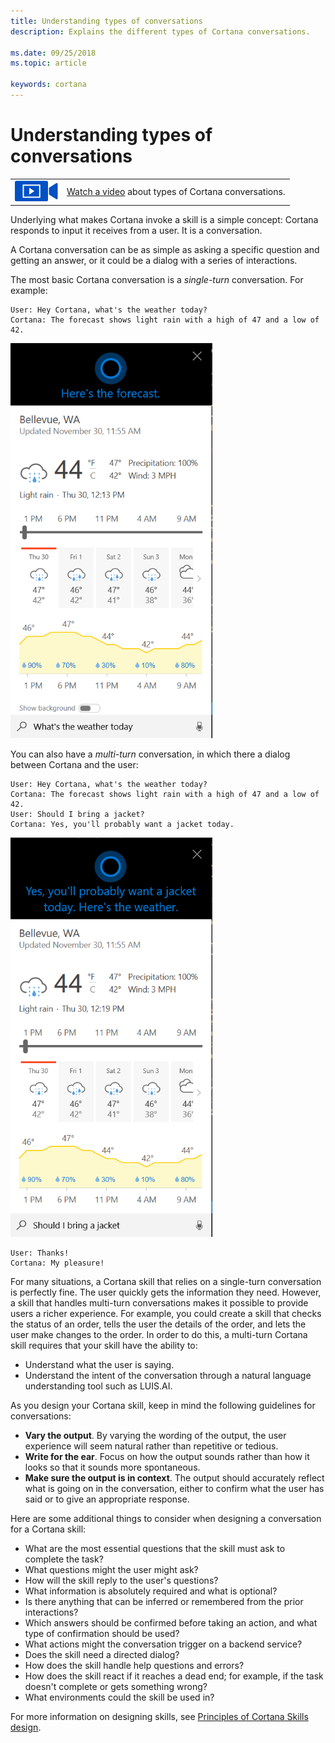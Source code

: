 ```yaml
---
title: Understanding types of conversations
description: Explains the different types of Cortana conversations.

ms.date: 09/25/2018
ms.topic: article

keywords: cortana
--- 
```


# Understanding types of conversations

|   |   |
| - | - |
| ![](../images/video-icon.png) | [Watch a video](https://mva.microsoft.com/en-US/training-courses/getting-started-with-cortana-skills-18241?l=SKEGNPfnE_8211787171) about types of Cortana conversations. |

 
Underlying what makes Cortana invoke a skill is a simple concept: Cortana responds to input it receives from a user. It is a conversation. 

A Cortana conversation can be as simple as asking a specific question and getting an answer, or it could be a dialog with a series of interactions.

The most basic Cortana conversation is a *single-turn* conversation. For example:

    User: Hey Cortana, what's the weather today?
    Cortana: The forecast shows light rain with a high of 47 and a low of 42.

![Forecast](../images/mva31-forecast.png)

You can also have a *multi-turn* conversation, in which there a dialog between Cortana and the user:

    User: Hey Cortana, what's the weather today?
    Cortana: The forecast shows light rain with a high of 47 and a low of 42.
    User: Should I bring a jacket?
    Cortana: Yes, you'll probably want a jacket today.

![Forecast](../images/mva31-jacket.png)

    User: Thanks!
    Cortana: My pleasure!

For many situations, a Cortana skill that relies on a single-turn conversation is perfectly fine. The user quickly gets the information they need. However, a skill that handles multi-turn conversations makes it possible to provide users a richer experience. For example, you could create a skill that checks the status of an order, tells the user the details of the order, and lets the user make changes to the order. In order to do this, a multi-turn Cortana skill requires that your skill have the ability to:

* Understand what the user is saying.
* Understand the intent of the conversation through a natural language understanding tool such as LUIS.AI.

As you design your Cortana skill, keep in mind the following guidelines for conversations:

* **Vary the output**. By varying the wording of the output, the user experience will seem natural rather than repetitive or tedious.
* **Write for the ear**. Focus on how the output sounds rather than how it looks so that it sounds more spontaneous.
* **Make sure the output is in context**. The output should accurately reflect what is going on in the conversation, either to confirm what the user has said or to give an appropriate response.

Here are some additional things to consider when designing a conversation for a Cortana skill:

* What are the most essential questions that the skill must ask to complete the task? 
* What questions might the user might ask? 
* How will the skill reply to the user's questions? 
* What information is absolutely required and what is optional? 
* Is there anything that can be inferred or remembered from the prior interactions?
* Which answers should be confirmed before taking an action, and what type of confirmation should be used?
* What actions might the conversation trigger on a backend service?
* Does the skill need a directed dialog?
* How does the skill handle help questions and errors?
* How does the skill react if it reaches a dead end; for example, if the task doesn't complete or gets something wrong?
* What environments could the skill be used in?

For more information on designing skills, see [Principles of Cortana Skills design](./design-principles.md).



